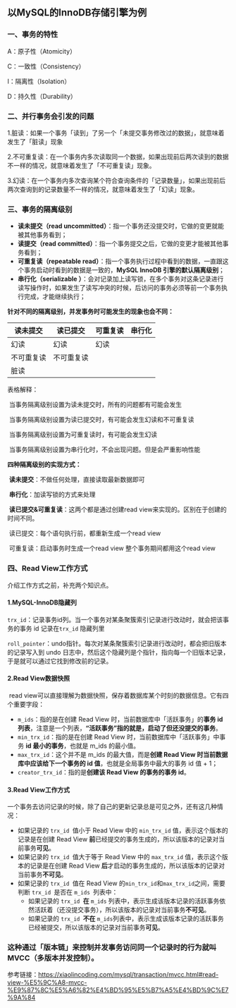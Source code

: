 ## 以MySQL的InnoDB存储引擎为例

### 一、事务的特性

A：原子性（Atomicity）

C：一致性（Consistency）

I：隔离性（Isolation）

D：持久性（Durability）

### 二、并行事务会引发的问题

1.脏读：如果一个事务「读到」了另一个「未提交事务修改过的数据」，就意味着发生了「脏读」现象

2.不可重复读：在一个事务内多次读取同一个数据，如果出现前后两次读到的数据不一样的情况，就意味着发生了「不可重复读」现象。

3.幻读：在一个事务内多次查询某个符合查询条件的「记录数量」，如果出现前后两次查询到的记录数量不一样的情况，就意味着发生了「幻读」现象。

### 三、事务的隔离级别

- **读未提交（read uncommitted）**：指一个事务还没提交时，它做的变更就能被其他事务看到；
- **读提交（read committed）**：指一个事务提交之后，它做的变更才能被其他事务看到；
- **可重复读（repeatable read）**：指一个事务执行过程中看到的数据，一直跟这个事务启动时看到的数据是一致的，**MySQL InnoDB 引擎的默认隔离级别**；
- **串行化（serializable ）**：会对记录加上读写锁，在多个事务对这条记录进行读写操作时，如果发生了读写冲突的时候，后访问的事务必须等前一个事务执行完成，才能继续执行；

**针对不同的隔离级别，并发事务时可能发生的现象也会不同：**

| 读未提交   | 读已提交   | 可重复读 | 串行化 |
| ---------- | ---------- | -------- | ------ |
| 幻读       | 幻读       | 幻读     |        |
| 不可重复读 | 不可重复读 |          |        |
| 脏读       |            |          |        |

表格解释：

​	当事务隔离级别设置为读未提交时，所有的问题都有可能会发生

​	当事务隔离级别设置为读已提交时，有可能会发生幻读和不可重复读

​	当事务隔离级别设置为可重复读时，有可能会发生幻读

​	当事务隔离级别设置为串行化时，不会出现问题。但是会严重影响性能

**四种隔离级别的实现方式：**

​	**读未提交**：不做任何处理，直接读取最新数据即可

​	**串行化**：加读写锁的方式来处理

​	**读已提交&可重复读**：这两个都是通过创建read view来实现的。区别在于创建的时间不同。

​		读已提交：每个语句执行前，都重新生成一个read view

​		可重复读：启动事务时生成一个read view 整个事务期间都用这个read view

### 四、Read View工作方式

介绍工作方式之前，补充两个知识点。

#### 	1.MySQL-InnoDB隐藏列

​		`trx_id`：记录事务id列。当一个事务对某条聚簇索引记录进行改动时，就会把该事务的事务 id 记录在`trx_id` 隐藏列里

​		`roll_pointer`：undo指针。每次对某条聚簇索引记录进行改动时，都会把旧版本的记录写入到 undo 日志中，然后这个隐藏列是个指针，指向每一个旧版本记录，于是就可以通过它找到修改前的记录。

#### 2.Read View数据快照

​	read view可以直接理解为数据快照，保存着数据库某个时刻的数据信息。它有四个重要字段：

- `m_ids`：指的是在创建 Read View 时，当前数据库中「活跃事务」的**事务 id 列表**，注意是一个列表，**“活跃事务”指的就是，启动了但还没提交的事务**。
- `min_trx_id`：指的是在创建 Read View 时，当前数据库中「活跃事务」中事务 **id 最小的事务**，也就是 m_ids 的最小值。
- `max_trx_id`：这个并不是 m_ids 的最大值，而是**创建 Read View 时当前数据库中应该给下一个事务的 id 值**，也就是全局事务中最大的事务 id 值 + 1；
- `creator_trx_id`：指的是**创建该 Read View 的事务的事务 id**。	

#### 3.Read View工作方式

一个事务去访问记录的时候，除了自己的更新记录总是可见之外，还有这几种情况：

- 如果记录的 `trx_id `值小于 Read View 中的 `min_trx_id` 值，表示这个版本的记录是在创建 Read View **前**已经提交的事务生成的，所以该版本的记录对当前事务**可见**。
- 如果记录的 `trx_id `值大于等于 Read View 中的 `max_trx_id` 值，表示这个版本的记录是在创建 Read View **后**才启动的事务生成的，所以该版本的记录对当前事务**不可见**。
- 如果记录的 `trx_id `值在 Read View 的`min_trx_id`和`max_trx_id`之间，需要判断 `trx_id `是否在 `m_ids `列表中：
  - 如果记录的 `trx_id `**在** `m_ids` 列表中，表示生成该版本记录的活跃事务依然活跃着（还没提交事务），所以该版本的记录对当前事务**不可见**。
  - 如果记录的 `trx_id `**不在** `m_ids`列表中，表示生成该版本记录的活跃事务已经被提交，所以该版本的记录对当前事务**可见**。

### 这种通过「版本链」来控制并发事务访问同一个记录时的行为就叫 MVCC（多版本并发控制）。



参考链接：https://xiaolincoding.com/mysql/transaction/mvcc.html#read-view-%E5%9C%A8-mvcc-%E9%87%8C%E5%A6%82%E4%BD%95%E5%B7%A5%E4%BD%9C%E7%9A%84
